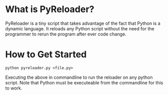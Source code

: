 What is PyReloader?
===================

PyReloader is a tiny script that takes advantage of the fact that Python is a dynamic language. It reloads any Python script without the need for the programmer to rerun the program after ever code change.

How to Get Started
==================

    python pyreloader.py <file.py>

Executing the above in commandline to run the reloader on any python script. Note that Python must be executeable from the commandline for this to work.
